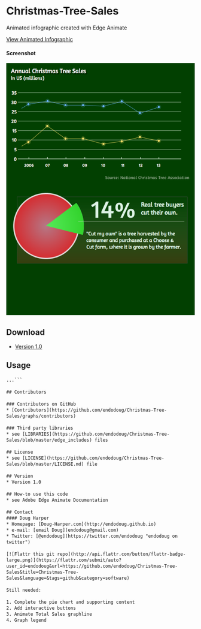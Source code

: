 Christmas-Tree-Sales
====================

Animated infographic created with Edge Animate

[View Animated Infographic](http://endodoug.github.io/Christmas-Tree-Sales)

#### Screenshot
![Screenshot software](https://github.com/endodoug/Christmas-Tree-Sales/blob/master/images/Poster.png "screenshot software")

## Download
* [Version 1.0](https://github.com/endodoug/Christmas-Tree-Sales/archive/master.zip)

## Usage
```$ git clone https://github.com/endodoug/Christmas-Tree-Sales
...```

## Contributors

### Contributors on GitHub
* [Contributors](https://github.com/endodoug/Christmas-Tree-Sales/graphs/contributors)

### Third party libraries
* see [LIBRARIES](https://github.com/endodoug/Christmas-Tree-Sales/blob/master/edge_includes) files

## License 
* see [LICENSE](https://github.com/endodoug/Christmas-Tree-Sales/blob/master/LICENSE.md) file

## Version 
* Version 1.0

## How-to use this code
* see Adobe Edge Animate Documentation

## Contact
#### Doug Harper
* Homepage: [Doug-Harper.com](http://endodoug.github.io)
* e-mail: [email Doug](endodoug@gmail.com)
* Twitter: [@endodoug](https://twitter.com/endodoug "endodoug on twitter")

[![Flattr this git repo](http://api.flattr.com/button/flattr-badge-large.png)](https://flattr.com/submit/auto?user_id=endodoug&url=https://github.com/endodoug/Christmas-Tree-Sales&title=Christmas-Tree-Sales&language=&tags=github&category=software) 

Still needed:

1. Complete the pie chart and supporting content
2. Add interactive buttons 
3. Animate Total Sales graphline
4. Graph legend
